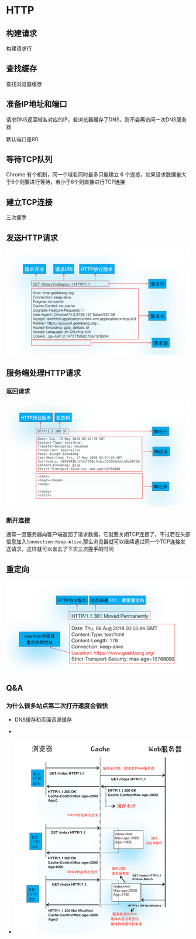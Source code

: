 # HTTP

## 构建请求

构建请求行

## 查找缓存

查找浏览器缓存

## 准备IP地址和端口

请求DNS返回域名对应的IP，若浏览器缓存了DNS，则不会再访问一次DNS服务器

默认端口是80

## 等待TCP队列

Chrome 有个机制，同一个域名同时最多只能建立 6 个连接，如果请求数据量大于6个则要进行等待，若小于6个则直接进行TCP连接

## 建立TCP连接

三次握手

## 发送HTTP请求

![](./img/HTTP_request_format.png)


## 服务端处理HTTP请求

### 返回请求

![](./img/service_response_format.png)

### 断开连接

通常一旦服务器向客户端返回了请求数据，它就要关闭TCP连接了，不过若在头部信息加入`Connection:Keep-Alive`,那么浏览器就可以继续通过同一个TCP连接发送请求，这样就可以省去了下次三次握手的时间

## 重定向

![](./img/redirect.png)

## Q&A

### 为什么很多站点第二次打开速度会很快

+ DNS缓存和页面资源缓存

+ [HTTP缓存]: https://developer.mozilla.org/zh-CN/docs/Web/HTTP/Caching_FAQ

  

+ ![](./img/browser_resource_cache.png)
